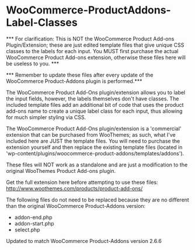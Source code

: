 WooCommerce-ProductAddons-Label-Classes
=======================================
*** For clarification:  This is NOT the WooCommerce Product Add-ons Plugin/Extension; these are just edited template files that give unique CSS classes to the labels for each input.  You MUST first purchase the actual WooCommerce Product Add-ons extension, otherwise these files here will be useless to you. ***

*** Remember to update these files after every update of the WooCommerce Product-Addons plugin is performed.***

The WooCommerce Product Add-Ons plugin/extension allows you to label the input fields, however, the labels themselves don't have classes. The included template files add an additional bit of code that uses the product add-ons name to create a unique label class for each input, thus allowing for much simpler styling via CSS.

The WooCommerce Product Add-Ons plugin/extension is a 'commercial' extension that can be purchased from WooThemes; as such, what I've included here are JUST the template files.  You will need to purchase the extension yourself and then replace the existing template files (located in 'wp-content/plugins/woocommerce-product-addons/templates/addons').

These files will NOT work as a standalone and are just a modification to the original WooThemes Product Add-ons plugin.

Get the full extension here before attempting to use these files: http://www.woothemes.com/products/product-add-ons/

The following files do not need to be replaced because they are no different than the original WooCommerce Product-Addons version:
- addon-end.php
- addon-start.php
- select.php

Updated to match WooCommerce Product-Addons version 2.6.6
